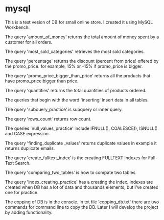 # mysql

This is a test vesion of DB for small online store. I created it using MySQL Workbench.

The query 'amount_of_money' returns the total amount of money spent by a customer for all orders.

The query 'most_sold_categories' retrieves the most sold categories.

The query 'percentage' returns the discount (percent from price) offered by the promo_price. for example, 15% or -15% if promo_price is bigger.

The query 'promo_price_bigger_than_price' returns all the products that have promo_price bigger than price.

The query 'quantities' returns the total quantities of products ordered.

The queries that begin with the word 'inserting' insert data in all tables.

The query 'subquery_practice' is subquery or inner query.

The query 'rows_count' returns row count.

The queries 'null_values_practice' include IFNULL(), COALESCE(), ISNULL() and CASE expression.

The query 'finding_duplicate _values' returns duplicate values in example it returns duplicate emails.

The query 'create_fulltext_index' is the creating FULLTEXT Indexes for Full-Text Search.

The query 'comparing_two_tables' is how to compate two tables.

The query 'index_creating_practice' has a creating the index. Indexes are created when DB has a lot of data and thousands elements, but I've created one for practice.

The copping of DB is in the console. In txt file 'copping_db.txt' there are two commands for command line to copy the DB.
Later I will develop the project by adding functionality.

